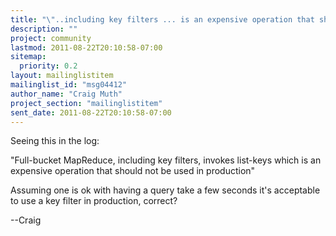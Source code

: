 ```yaml
---
title: "\"..including key filters ... is an expensive operation that should	not be used in production\""
description: ""
project: community
lastmod: 2011-08-22T20:10:58-07:00
sitemap:
  priority: 0.2
layout: mailinglistitem
mailinglist_id: "msg04412"
author_name: "Craig Muth"
project_section: "mailinglistitem"
sent_date: 2011-08-22T20:10:58-07:00
---
```



Seeing this in the log:

"Full-bucket MapReduce, including key filters, invokes list-keys which is an
expensive operation that should not be used in production"

Assuming one is ok with having a query take a few seconds it's acceptable to
use a key filter in production, correct?

--Craig
